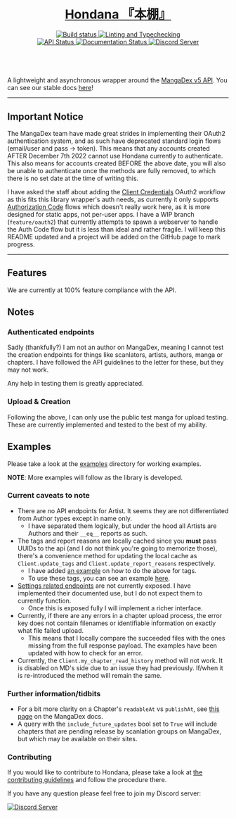 <div align="center">
    <h1><a href="https://jisho.org/word/%E6%9C%AC%E6%A3%9A">Hondana 『本棚』</a></h1>
    <a href='https://github.com/AbstractUmbra/Hondana/actions/workflows/build.yaml'>
        <img src='https://github.com/AbstractUmbra/Hondana/actions/workflows/build.yaml/badge.svg' alt='Build status' />
    </a>
    <a href='https://github.com/AbstractUmbra/Hondana/actions/workflows/coverage_and_lint.yaml'>
        <img src='https://github.com/AbstractUmbra/Hondana/actions/workflows/coverage_and_lint.yaml/badge.svg' alt='Linting and Typechecking' />
    </a>
</div>
<div align="center">
    <a href='https://api.mangadex.org/'>
        <img src='https://img.shields.io/website?down_color=red&down_message=offline&label=API%20Status&logo=MangaDex%20API&up_color=lime&up_message=online&url=https%3A%2F%2Fapi.mangadex.org%2Fping' alt='API Status'/>
    </a>
    <a href='https://hondana.readthedocs.io/en/latest/?badge=latest'>
        <img src='https://readthedocs.org/projects/hondana/badge/?version=latest' alt='Documentation Status' />
    </a>
    <a href="https://discord.gg/aYGYJxwqe5">
        <img src='https://img.shields.io/discord/705500489248145459?color=blue&label=Discord&logo=Discord%20Server&logoColor=green' alt='Discord Server'>
    </a>
</div>
<h1></h1>
<br>

A lightweight and asynchronous wrapper around the [MangaDex v5 API](https://api.mangadex.org/docs.html).
You can see our stable docs [here](https://hondana.readthedocs.io/en/stable/)!

---------
## Important Notice

The MangaDex team have made great strides in implementing their OAuth2 authentication system, and as such have deprecated standard login flows (email/user and pass -> token).
This means that any accounts created AFTER December 7th 2022 cannot use Hondana currently to authenticate.
This also means for accounts created BEFORE the above date, you will also be unable to authenticate once the methods are fully removed, to which there is no set date at the time of writing this.

I have asked the staff about adding the [Client Credentials](https://www.oauth.com/oauth2-servers/access-tokens/client-credentials/) OAuth2 workflow as this fits this library wrapper's auth needs, as currently it only supports [Authorization Code](https://www.oauth.com/oauth2-servers/server-side-apps/authorization-code/) flows which doesn't really work here, as it is more designed for static apps, not per-user apps.
I have a WIP branch (`feature/oauth2`) that currently attempts to spawn a webserver to handle the Auth Code flow but it is less than ideal and rather fragile.
I will keep this README updated and a project will be added on the GitHub page to mark progress.

--------

## Features
We are currently at 100% feature compliance with the API.

## Notes
### Authenticated endpoints

Sadly (thankfully?) I am not an author on MangaDex, meaning I cannot test the creation endpoints for things like scanlators, artists, authors, manga or chapters.
I have followed the API guidelines to the letter for these, but they may not work.

Any help in testing them is greatly appreciated.

### Upload & Creation
Following the above, I can only use the public test manga for upload testing.
These are currently implemented and tested to the best of my ability.

## Examples
Please take a look at the [examples](./examples/) directory for working examples.

**NOTE**: More examples will follow as the library is developed.


### Current caveats to note
- There are no API endpoints for Artist. It seems they are not differentiated from Author types except in name only.
  - I have separated them logically, but under the hood all Artists are Authors and their `__eq__` reports as such.
- The tags and report reasons are locally cached since you **must** pass UUIDs to the api (and I do not think you're going to memorize those), there's a convenience method for updating the local cache as `Client.update_tags` and `Client.update_report_reasons` respectively.
  - I have added [an example](./examples/updating_local_tags.py) on how to do the above for tags.
  - To use these tags, you can see an example [here](./examples/search_manga.py#L17-L22).
- [Settings related endpoints](https://api.mangadex.org/docs.html#operation/get-settings-template) are not currently exposed. I have implemented their documented use, but I do not expect them to currently function.
  - Once this is exposed fully I will implement a richer interface.
- Currently, if there are any errors in a chapter upload process, the error key does not contain filenames or identifiable information on exactly what file failed upload.
  - This means that I locally compare the succeeded files with the ones missing from the full response payload. The examples have been updated with how to check for an error.
- Currently, the `Client.my_chapter_read_history` method will not work. It is disabled on MD's side due to an issue they had previously. If/when it is re-introduced the method will remain the same.

### Further information/tidbits
- For a bit more clarity on a Chapter's `readableAt` vs `publishAt`, see [this page](https://api.mangadex.org/docs/dates/#readableat) on the MangaDex docs.
- A query with the `include_future_updates` bool set to `True` will include chapters that are pending release by scanlation groups on MangaDex, but which may be available on their sites.

### Contributing
If you would like to contribute to Hondana, please take a look at [the contributing guidelines](./.github/CONTRIBUTING.md) and follow the procedure there.


If you have any question please feel free to join my Discord server:
<div align="left">
    <a href="https://discord.gg/aYGYJxwqe5">
        <img src="https://discordapp.com/api/guilds/705500489248145459/widget.png?style=banner2" alt="Discord Server"/>
    </a>
</div>
